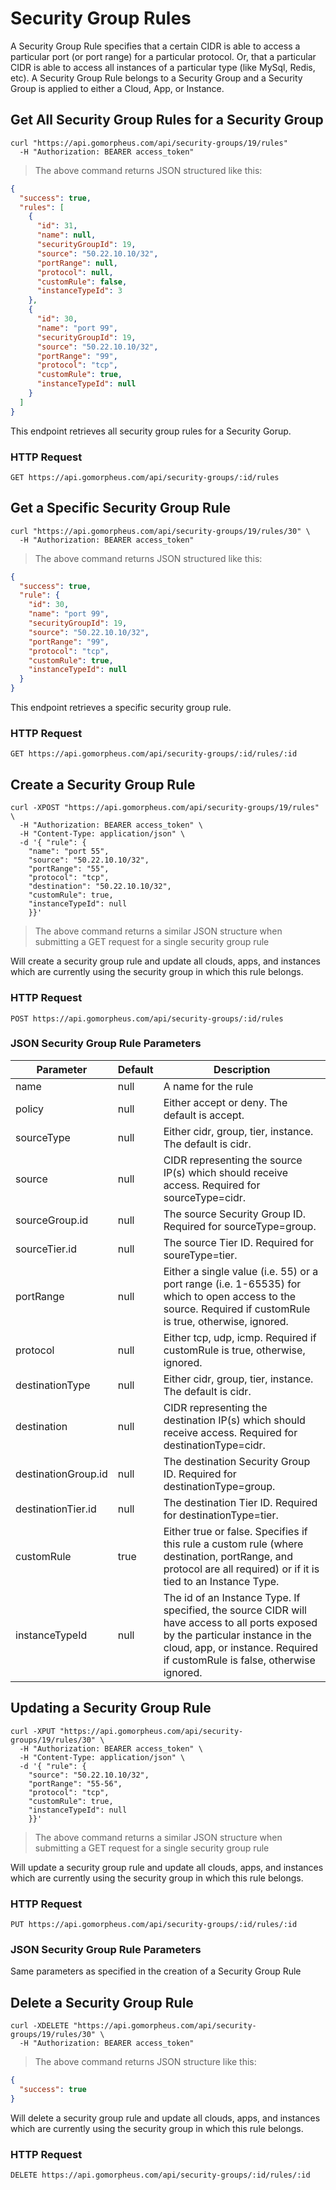 # Security Group Rules

A Security Group Rule specifies that a certain CIDR is able to access a particular port (or port range) for a particular protocol.  Or, that a particular CIDR is able to access all instances of a particular type (like MySql, Redis, etc).  A Security Group Rule belongs to a Security Group and a Security Group is applied to either a Cloud, App, or Instance.

## Get All Security Group Rules for a Security Group

```shell
curl "https://api.gomorpheus.com/api/security-groups/19/rules"
  -H "Authorization: BEARER access_token"
```

> The above command returns JSON structured like this:

```json
{
  "success": true,
  "rules": [
    {
      "id": 31,
      "name": null,
      "securityGroupId": 19,
      "source": "50.22.10.10/32",
      "portRange": null,
      "protocol": null,
      "customRule": false,
      "instanceTypeId": 3
    },
    {
      "id": 30,
      "name": "port 99",
      "securityGroupId": 19,
      "source": "50.22.10.10/32",
      "portRange": "99",
      "protocol": "tcp",
      "customRule": true,
      "instanceTypeId": null
    }
  ]
}
```

This endpoint retrieves all security group rules for a Security Gorup.

### HTTP Request

`GET https://api.gomorpheus.com/api/security-groups/:id/rules`

## Get a Specific Security Group Rule

```shell
curl "https://api.gomorpheus.com/api/security-groups/19/rules/30" \
  -H "Authorization: BEARER access_token"
```

> The above command returns JSON structured like this:

```json
{
  "success": true,
  "rule": {
    "id": 30,
    "name": "port 99",
    "securityGroupId": 19,
    "source": "50.22.10.10/32",
    "portRange": "99",
    "protocol": "tcp",
    "customRule": true,
    "instanceTypeId": null
  }
}
```

This endpoint retrieves a specific security group rule.

### HTTP Request

`GET https://api.gomorpheus.com/api/security-groups/:id/rules/:id`

## Create a Security Group Rule

```shell
curl -XPOST "https://api.gomorpheus.com/api/security-groups/19/rules" \
  -H "Authorization: BEARER access_token" \
  -H "Content-Type: application/json" \
  -d '{ "rule": {
    "name": "port 55",
    "source": "50.22.10.10/32",
    "portRange": "55",
    "protocol": "tcp",
    "destination": "50.22.10.10/32",
    "customRule": true,
    "instanceTypeId": null
    }}'
```

> The above command returns a similar JSON structure when submitting a GET request for a single security group rule 

Will create a security group rule and update all clouds, apps, and instances which are currently using the security group in which this rule belongs.

### HTTP Request

`POST https://api.gomorpheus.com/api/security-groups/:id/rules`

### JSON Security Group Rule Parameters

Parameter | Default | Description
--------- | ------- | -----------
name      | null | A name for the rule
policy      | null | Either accept or deny. The default is accept.
sourceType      | null | Either cidr, group, tier, instance. The default is cidr.
source      | null | CIDR representing the source IP(s) which should receive access. Required for sourceType=cidr.
sourceGroup.id      | null | The source Security Group ID. Required for sourceType=group. 
sourceTier.id      | null | The source Tier ID. Required for soureType=tier. 
portRange | null | Either a single value (i.e. 55) or a port range (i.e. 1-65535) for which to open access to the source.  Required if customRule is true, otherwise, ignored.
protocol | null | Either tcp, udp, icmp. Required if customRule is true, otherwise, ignored.
destinationType      | null | Either cidr, group, tier, instance. The default is cidr.
destination      | null | CIDR representing the destination IP(s) which should receive access. Required for destinationType=cidr. 
destinationGroup.id      | null | The destination Security Group ID. Required for destinationType=group. 
destinationTier.id      | null | The destination Tier ID. Required for destinationType=tier. 
customRule | true | Either true or false.  Specifies if this rule a custom rule (where destination, portRange, and protocol are all required) or if it is tied to an Instance Type.
instanceTypeId | null | The id of an Instance Type.  If specified, the source CIDR will have access to all ports exposed by the particular instance in the cloud, app, or instance.  Required if customRule is false, otherwise ignored. 

## Updating a Security Group Rule

```shell
curl -XPUT "https://api.gomorpheus.com/api/security-groups/19/rules/30" \
  -H "Authorization: BEARER access_token" \
  -H "Content-Type: application/json" \
  -d '{ "rule": {
    "source": "50.22.10.10/32",
    "portRange": "55-56",
    "protocol": "tcp",
    "customRule": true,
    "instanceTypeId": null
    }}'
```

> The above command returns a similar JSON structure when submitting a GET request for a single security group rule

Will update a security group rule and update all clouds, apps, and instances which are currently using the security group in which this rule belongs.

### HTTP Request

`PUT https://api.gomorpheus.com/api/security-groups/:id/rules/:id`

### JSON Security Group Rule Parameters

Same parameters as specified in the creation of a Security Group Rule

## Delete a Security Group Rule

```shell
curl -XDELETE "https://api.gomorpheus.com/api/security-groups/19/rules/30" \
  -H "Authorization: BEARER access_token"
```

> The above command returns JSON structure like this:

```json
{
  "success": true
}
```

Will delete a security group rule and update all clouds, apps, and instances which are currently using the security group in which this rule belongs.

### HTTP Request

`DELETE https://api.gomorpheus.com/api/security-groups/:id/rules/:id`